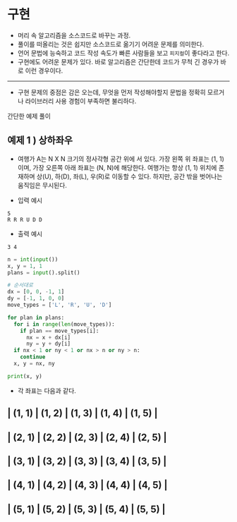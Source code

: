# 구현
- 머리 속 알고리즘을 소스코드로 바꾸는 과정.
- 풀이를 떠올리는 것은 쉽지만 소스코드로 옮기기 어려운 문제를 의미한다.
- 언어 문법에 능숙하고 코드 작성 속도가 빠른 사람들을 보고 `피지컬`이 좋다라고 한다.
- 구현에도 어려운 문제가 있다. 바로 알고리즘은 간단한데 코드가 무척 긴 경우가 바로 이런 경우이다.

----

- 구현 문제의 중점은 감은 오는데, 무엇을 먼저 작성해야할지 문법을 정확히 모르거나 라이브러리 사용 경험이 부족하면 불리하다.

간단한 예제 풀이

## 예제 1 ) 상하좌우
- 여행가 A는 N X N 크기의 정사각형 공간 위에 서 있다. 가장 왼쪽 위 좌표는 (1, 1)이며, 가장 오른쪽 아래 좌표는 (N, N)에 해당한다. 여행가는 항상 (1, 1) 위치에 존재하며 상(U), 하(D), 좌(L), 우(R)로 이동할 수 있다. 하지만, 공간 밖을 벗어나는 움직임은 무시된다.

- 입력 예시
```
5
R R R U D D
```
- 출력 예시
```
3 4
```

```python
n = int(input())
x, y = 1, 1
plans = input().split()

# 순서대로 
dx = [0, 0, -1, 1]
dy = [-1, 1, 0, 0]
move_types = ['L', 'R', 'U', 'D']

for plan in plans:
  for i in range(len(move_types)):
    if plan == move_types[i]:
      nx = x + dx[i]
      ny = y + dy[i]
  if nx < 1 or ny < 1 or nx > n or ny > n:
    continue
  x, y = nx, ny

print(x, y)
```

- 각 좌표는 다음과 같다.

| (1, 1) | (1, 2) | (1, 3) | (1, 4) | (1, 5) |
----------------------------------------------
| (2, 1) | (2, 2) | (2, 3) | (2, 4) | (2, 5) |
----------------------------------------------
| (3, 1) | (3, 2) | (3, 3) | (3, 4) | (3, 5) |
----------------------------------------------
| (4, 1) | (4, 2) | (4, 3) | (4, 4) | (4, 5) |
----------------------------------------------
| (5, 1) | (5, 2) | (5, 3) | (5, 4) | (5, 5) |
----------------------------------------------
